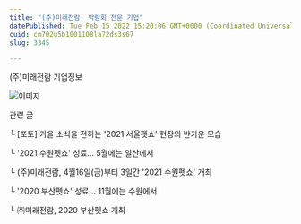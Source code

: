 ```yaml
---
title: "(주)미래전람, 박람회 전문 기업"
datePublished: Tue Feb 15 2022 15:20:06 GMT+0000 (Coordinated Universal Time)
cuid: cm702u5b1001108la72ds3s67
slug: 3345

---
```



(주)미래전람 기업정보

![이미지](https://cdn.hashnode.com/res/hashnode/image/upload/v1739253850668/0d4485f0-489f-4329-90f6-8c70a14febba.jpeg)

관련 글

└ [포토] 가을 소식을 전하는 '2021 서울펫쇼' 현장의 반가운 모습

└ '2021 수원펫쇼' 성료... 5월에는 일산에서

└ (주)미래전람, 4월16일(금)부터 3일간 '2021 수원펫쇼' 개최

└ '2020 부산펫쇼' 성료... 11월에는 수원에서

└ ㈜미래전람, 2020 부산펫쇼 개최